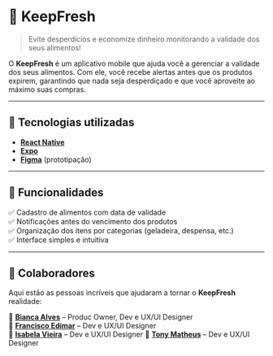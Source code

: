 # 🍏 KeepFresh  

> Evite desperdícios e economize dinheiro monitorando a validade dos seus alimentos!  

O **KeepFresh** é um aplicativo mobile que ajuda você a gerenciar a validade dos seus alimentos. Com ele, você recebe alertas antes que os produtos expirem, garantindo que nada seja desperdiçado e que você aproveite ao máximo suas compras.  

---

## 📱 Tecnologias utilizadas  

- [**React Native**](https://reactnative.dev/)  
- [**Expo**](https://expo.dev/)  
- [**Figma**](https://www.figma.com/) (prototipação)  

---

## 🎯 Funcionalidades  

✅ Cadastro de alimentos com data de validade  
✅ Notificações antes do vencimento dos produtos  
✅ Organização dos itens por categorias (geladeira, despensa, etc.)  
✅ Interface simples e intuitiva  

---

## 🤝 Colaboradores  

Aqui estão as pessoas incríveis que ajudaram a tornar o **KeepFresh** realidade:  

👤 **[Bianca Alves](https://github.com/biancalvesmart)** – Produc Owner, Dev e UX/UI Designer  
👤 **[Francisco Edimar](https://github.com/iEdymar)** – Dev e UX/UI Designer  
👤 **[Isabela Vieira](https://github.com/isabonham)** – Dev e UX/UI Designer
👤 **[Tony Matheus](https://github.com/TonyM8585)** – Dev e UX/UI Designer
